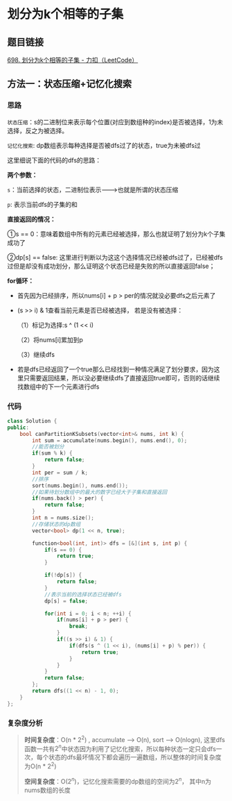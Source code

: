 # 划分为k个相等的子集

## 题目链接

[698. 划分为k个相等的子集 - 力扣（LeetCode）](https://leetcode.cn/problems/partition-to-k-equal-sum-subsets/solutions/1833777/hua-fen-wei-kge-xiang-deng-de-zi-ji-by-l-v66o/)

## 方法一：状态压缩+记忆化搜索

### 思路

`状态压缩`：s的二进制位来表示每个位置(对应到数组种的index)是否被选择，1为未选择，反之为被选择。

`记忆化搜索`: dp数组表示每种选择是否被dfs过了的状态，true为未被dfs过

这里细说下面的代码的dfs的思路：

**两个参数：**

`s`：当前选择的状态，二进制位表示--->也就是所谓的状态压缩

`p`: 表示当前dfs的子集的和

**直接返回的情况：**

①s == 0：意味着数组中所有的元素已经被选择，那么也就证明了划分为k个子集成功了

②dp[s] == false: 这里进行判断以为这这个选择情况已经被dfs过了，已经被dfs过但是却没有成功划分，那么证明这个状态已经是失败的所以直接返回false；

**for循环：**

- 首先因为已经排序，所以nums[i] + p > per的情况就没必要dfs之后元素了

- (s >> i) & 1查看当前元素是否已经被选择， 若是没有被选择：

  （1）标记为选择:s ^ (1 << i)

  （2）将nums[i]累加到p

  （3）继续dfs

- 若是dfs已经返回了一个true那么已经找到一种情况满足了划分要求，因为这里只需要返回结果，所以没必要继续dfs了直接返回true即可，否则的话继续找数组中的下一个元素进行dfs

### 代码

```c++
class Solution {
public:
    bool canPartitionKSubsets(vector<int>& nums, int k) {
        int sum = accumulate(nums.begin(), nums.end(), 0);
        //能否被划分
        if(sum % k) {
            return false;
        }
        int per = sum / k;
        //排序
        sort(nums.begin(), nums.end());
        //如果待划分数组中的最大的数字已经大于子集和直接返回
        if(nums.back() > per) {
            return false;
        }
        int n = nums.size();
        //存储状态的dp数组
        vector<bool> dp(1 << n, true);

        function<bool(int, int)> dfs = [&](int s, int p) {
            if(s == 0) {
                return true;
            }

            if(!dp[s]) {
                return false;
            }
			//表示当前的选择状态已经被dfs
            dp[s] = false;

            for(int i = 0; i < n; ++i) {
                if(nums[i] + p > per) {
                    break;
                }
                if((s >> i) & 1) {
                    if(dfs(s ^ (1 << i), (nums[i] + p) % per)) {
                        return true;
                    }
                }
            }
            return false;
        };
        return dfs((1 << n) - 1, 0);
    }
};
```

### 复杂度分析

> **时间复杂度**：O(n * $2 ^ 2$) , accumulate --> O(n), sort --> O(nlogn), 这里dfs函数一共有$2^n$中状态因为利用了记忆化搜索，所以每种状态一定只会dfs一次，每个状态的dfs最坏情况下都会遍历一遍数组，所以整体的时间复杂度为O(n * $2 ^ 2$)
>
> **空间复杂度**：O($2 ^ n$)，记忆化搜索需要的dp数组的空间为$2 ^ n$， 其中n为nums数组的长度 

